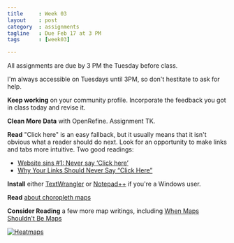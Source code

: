 ```yaml
---
title     : Week 03
layout    : post
category  : assignments
tagline   : Due Feb 17 at 3 PM
tags      : [week03]

---
```

All assignments are due by 3 PM the Tuesday before class.

I'm always accessible on Tuesdays until 3PM, so don't hestitate to ask for help. 

**Keep working** on your community profile. Incorporate the feedback you got in class today and revise it. 

**Clean More Data** with OpenRefine. Assignment TK. 

**Read** "Click here" is an easy fallback, but it usually means that it isn't obvious what a reader should do next. Look for an opportunity to make links and tabs more intuitive. Two good readings: 

+ [Website sins #1: Never say ‘Click here’](http://www.moghill.co.uk/wp/never-say-click-here-website-sins/) 
+ [Why Your Links Should Never Say “Click Here”](http://uxdesign.smashingmagazine.com/2012/06/20/links-should-never-say-click-here/)

**Install** either [TextWrangler](http://www.barebones.com/products/textwrangler/) or [Notepad++](http://notepad-plus-plus.org/) if you're a Windows user. 

**Read** [about choropleth maps](http://vis4.net/blog/posts/choropleth-maps/) 

**Consider Reading** a few more map writings, including [When Maps Shouldn't Be Maps](http://www.ericson.net/content/2011/10/when-maps-shouldnt-be-maps/)

[![Heatmaps](http://imgs.xkcd.com/comics/heatmap.png)](http://xkcd.com/1138/)
